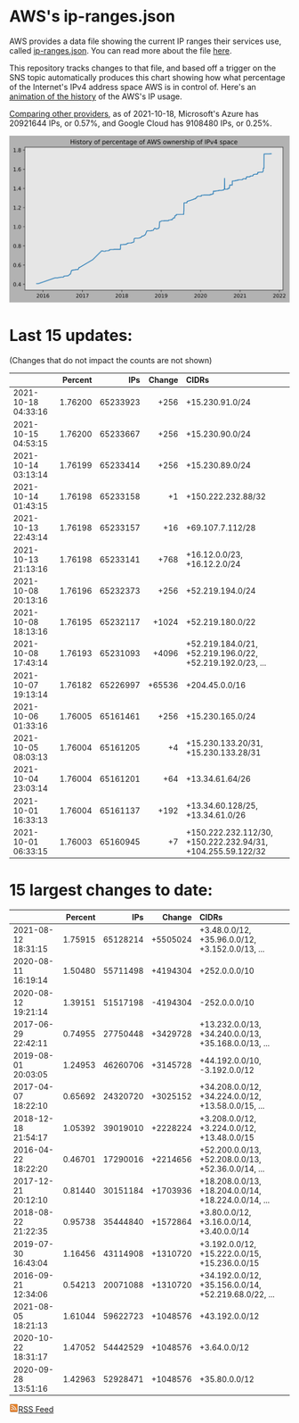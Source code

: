 # AWS's ip-ranges.json

AWS provides a data file showing the current IP ranges their
services use, called [ip-ranges.json](https://ip-ranges.amazonaws.com/ip-ranges.json).  You 
can read more about the file [here](https://docs.aws.amazon.com/general/latest/gr/aws-ip-ranges.html).

This repository tracks changes to that file, and based off a trigger on the SNS topic 
automatically produces this chart showing how what percentage of the Internet's IPv4 
address space AWS is in control of.  Here's an 
[animation of the history](https://youtu.be/Su25yl7eol8) of the AWS's IP usage.

[Comparing other providers](https://github.com/seligman/cloud_sizes), as of 2021-10-18, Microsoft's Azure has 20921644 IPs, or 0.57%, and Google Cloud has 9108480 IPs, or 0.25%.

![History of AWS](history_count.svg)

# Last 15 updates:

(Changes that do not impact the counts are not shown)

| | Percent | IPs | Change | CIDRs |
| :--- | ---: | ---: | ---: | :--- |
| 2021-10-18 04:33:16 | 1.76200 | 65233923 | +256 | +15.230.91.0/24 |
| 2021-10-15 04:53:15 | 1.76200 | 65233667 | +256 | +15.230.90.0/24 |
| 2021-10-14 03:13:14 | 1.76199 | 65233414 | +256 | +15.230.89.0/24 |
| 2021-10-14 01:43:15 | 1.76198 | 65233158 | +1 | +150.222.232.88/32 |
| 2021-10-13 22:43:14 | 1.76198 | 65233157 | +16 | +69.107.7.112/28 |
| 2021-10-13 21:13:16 | 1.76198 | 65233141 | +768 | +16.12.0.0/23, +16.12.2.0/24 |
| 2021-10-08 20:13:16 | 1.76196 | 65232373 | +256 | +52.219.194.0/24 |
| 2021-10-08 18:13:16 | 1.76195 | 65232117 | +1024 | +52.219.180.0/22 |
| 2021-10-08 17:43:14 | 1.76193 | 65231093 | +4096 | +52.219.184.0/21, +52.219.196.0/22, +52.219.192.0/23, ... |
| 2021-10-07 19:13:14 | 1.76182 | 65226997 | +65536 | +204.45.0.0/16 |
| 2021-10-06 01:33:16 | 1.76005 | 65161461 | +256 | +15.230.165.0/24 |
| 2021-10-05 08:03:13 | 1.76004 | 65161205 | +4 | +15.230.133.20/31, +15.230.133.28/31 |
| 2021-10-04 23:03:14 | 1.76004 | 65161201 | +64 | +13.34.61.64/26 |
| 2021-10-01 16:33:13 | 1.76004 | 65161137 | +192 | +13.34.60.128/25, +13.34.61.0/26 |
| 2021-10-01 06:33:15 | 1.76003 | 65160945 | +7 | +150.222.232.112/30, +150.222.232.94/31, +104.255.59.122/32 |


# 15 largest changes to date:

| | Percent | IPs | Change | CIDRs |
| :--- | ---: | ---: | ---: | :--- |
| 2021-08-12 18:31:15 | 1.75915 | 65128214 | +5505024 | +3.48.0.0/12, +35.96.0.0/12, +3.152.0.0/13, ... |
| 2020-08-11 16:19:14 | 1.50480 | 55711498 | +4194304 | +252.0.0.0/10 |
| 2020-08-12 19:21:14 | 1.39151 | 51517198 | -4194304 | -252.0.0.0/10 |
| 2017-06-29 22:42:11 | 0.74955 | 27750448 | +3429728 | +13.232.0.0/13, +34.240.0.0/13, +35.168.0.0/13, ... |
| 2019-08-01 20:03:05 | 1.24953 | 46260706 | +3145728 | +44.192.0.0/10, -3.192.0.0/12 |
| 2017-04-07 18:22:10 | 0.65692 | 24320720 | +3025152 | +34.208.0.0/12, +34.224.0.0/12, +13.58.0.0/15, ... |
| 2018-12-18 21:54:17 | 1.05392 | 39019010 | +2228224 | +3.208.0.0/12, +3.224.0.0/12, +13.48.0.0/15 |
| 2016-04-22 18:22:20 | 0.46701 | 17290016 | +2214656 | +52.200.0.0/13, +52.208.0.0/13, +52.36.0.0/14, ... |
| 2017-12-21 20:12:10 | 0.81440 | 30151184 | +1703936 | +18.208.0.0/13, +18.204.0.0/14, +18.224.0.0/14, ... |
| 2018-08-22 21:22:35 | 0.95738 | 35444840 | +1572864 | +3.80.0.0/12, +3.16.0.0/14, +3.40.0.0/14 |
| 2019-07-30 16:43:04 | 1.16456 | 43114908 | +1310720 | +3.192.0.0/12, +15.222.0.0/15, +15.236.0.0/15 |
| 2016-09-21 12:34:06 | 0.54213 | 20071088 | +1310720 | +34.192.0.0/12, +35.156.0.0/14, +52.219.68.0/22, ... |
| 2021-08-05 18:21:13 | 1.61044 | 59622723 | +1048576 | +43.192.0.0/12 |
| 2020-10-22 18:31:17 | 1.47052 | 54442529 | +1048576 | +3.64.0.0/12 |
| 2020-09-28 13:51:16 | 1.42963 | 52928471 | +1048576 | +35.80.0.0/12 |


[![RSS Icon](rss-icon.png)RSS Feed](https://raw.githubusercontent.com/seligman/aws-ip-ranges/master/rss.xml)
